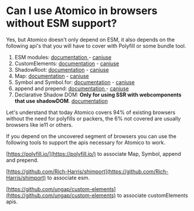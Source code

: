 # Can I use Atomico in browsers without ESM support?

Yes, but Atomico doesn't only depend on ESM, it also depends on the following api's that you will have to cover with Polyfill or some bundle tool.

1. ESM modules: [documentation ](https://developer.mozilla.org/en-US/docs/Web/JavaScript/Guide/Modules)- [caniuse](https://caniuse.com/es6-module)
2. CustomElements: [documentation](https://developer.mozilla.org/en-US/docs/Web/API/Window/customElements) - [caniuse](https://caniuse.com/mdn-api\_window\_customelements)
3. ShadowRoot: [documentation](https://developer.mozilla.org/en-US/docs/Web/API/ShadowRoot) - [caniuse](https://caniuse.com/mdn-api\_shadowroot)
4. Map: [documentation](https://developer.mozilla.org/en-US/docs/Web/JavaScript/Reference/Global\_Objects/Map) - [caniuse](https://caniuse.com/mdn-html\_elements\_map)
5. Symbol and Symbol.for: [documentation](https://developer.mozilla.org/en-US/docs/Web/JavaScript/Reference/Global\_Objects/Symbol/for) - [caniuse](https://caniuse.com/mdn-api\_element\_prepend)
6. append and prepend: [documentation ](https://developer.mozilla.org/en-US/docs/Web/API/Element/prepend)- [caniuse](https://caniuse.com/mdn-api\_element\_prepend)
7. Declarative Shadow DOM: **Only for using SSR with webcomponents that use shadowDOM**. [documentation](https://developer.chrome.com/es/articles/declarative-shadow-dom/)

Let's understand that today Atomico covers 94% of existing browsers without the need for polyfills or packers, the 6% not covered are usually browsers like ie11 or others.

If you depend on the uncovered segment of browsers you can use the following tools to support the apis necessary for Atomico to work.

[https://polyfill.io/](https://polyfill.io/) to associate Map, Symbol, append and prepend.

[https://github.com/Rich-Harris/shimport](https://github.com/Rich-Harris/shimport) to associate esm.

[https://github.com/ungap/custom-elements](https://github.com/ungap/custom-elements) to associate customElements apis.

